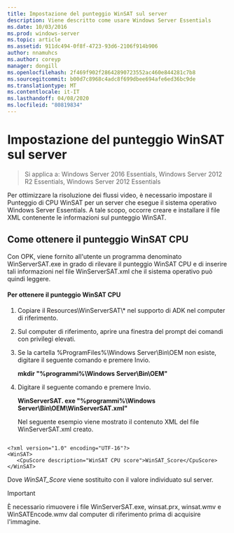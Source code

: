 ```yaml
---
title: Impostazione del punteggio WinSAT sul server
description: Viene descritto come usare Windows Server Essentials
ms.date: 10/03/2016
ms.prod: windows-server
ms.topic: article
ms.assetid: 911dc494-0f8f-4723-93d6-2106f914b906
author: nnamuhcs
ms.author: coreyp
manager: dongill
ms.openlocfilehash: 2f469f902f28642890723552ac460e844281c7b8
ms.sourcegitcommit: b00d7c8968c4adc8f699dbee694afe6ed36bc9de
ms.translationtype: MT
ms.contentlocale: it-IT
ms.lasthandoff: 04/08/2020
ms.locfileid: "80819834"
---
```

# <a name="set-the-winsat-score-on-the-server"></a>Impostazione del punteggio WinSAT sul server

>Si applica a: Windows Server 2016 Essentials, Windows Server 2012 R2 Essentials, Windows Server 2012 Essentials

Per ottimizzare la risoluzione dei flussi video, è necessario impostare il Punteggio di CPU WinSAT per un server che esegue il sistema operativo Windows Server Essentials. A tale scopo, occorre creare e installare il file XML contenente le informazioni sul punteggio WinSAT.  
  
## <a name="obtain-the-winsat-cpu-score"></a>Come ottenere il punteggio WinSAT CPU  
 Con OPK, viene fornito all'utente un programma denominato WinServerSAT.exe in grado di rilevare il punteggio WinSAT CPU e di inserire tali informazioni nel file WinServerSAT.xml che il sistema operativo può quindi leggere.  
  
#### <a name="to-obtain-the-winsat-cpu-score"></a>Per ottenere il punteggio WinSAT CPU  
  
1. Copiare il Resources\WinServerSAT\\* nel supporto di ADK nel computer di riferimento.  
  
2. Sul computer di riferimento, aprire una finestra del prompt dei comandi con privilegi elevati.  
  
3. Se la cartella %ProgramFiles%\Windows Server\Bin\OEM non esiste, digitare il seguente comando e premere Invio.  
  
    **mkdir "%programmi%\Windows Server\Bin\OEM"**  
  
4. Digitare il seguente comando e premere Invio.  
  
    **WinServerSAT. exe "%programmi%\Windows Server\Bin\OEM\WinServerSAT.xml"**  
  
   Nel seguente esempio viene mostrato il contenuto XML del file WinServerSAT.xml creato.  
  
```  
  
<?xml version="1.0" encoding="UTF-16"?>  
<WinSAT>  
   <CpuScore description="WinSAT CPU score">WinSAT_Score</CpuScore>  
</WinSAT>  
```  
  
 Dove *WinSAT_Score* viene sostituito con il valore individuato sul server.  
  
> [!IMPORTANT]
>  È necessario rimuovere i file WinServerSAT.exe, winsat.prx, winsat.wmv e WinSATEncode.wmv dal computer di riferimento prima di acquisire l'immagine.
